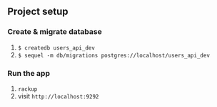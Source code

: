 ## Project setup

### Create & migrate database
1. `$ createdb users_api_dev`
2. `$ sequel -m db/migrations postgres://localhost/users_api_dev`

### Run the app
1. `rackup`
2. visit `http://localhost:9292`
